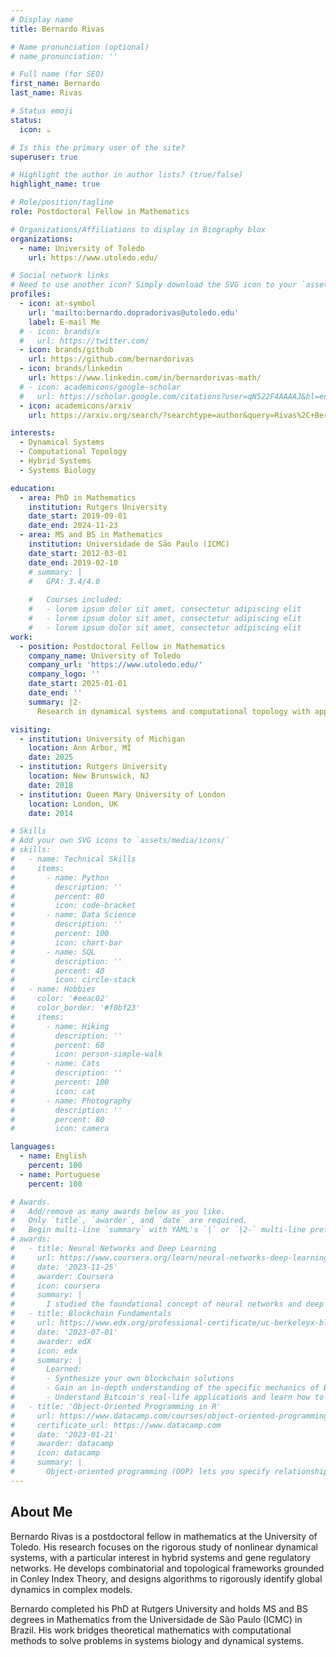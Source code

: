 ```yaml
---
# Display name
title: Bernardo Rivas

# Name pronunciation (optional)
# name_pronunciation: ''

# Full name (for SEO)
first_name: Bernardo
last_name: Rivas

# Status emoji
status:
  icon: ☕️

# Is this the primary user of the site?
superuser: true

# Highlight the author in author lists? (true/false)
highlight_name: true

# Role/position/tagline
role: Postdoctoral Fellow in Mathematics

# Organizations/Affiliations to display in Biography blox
organizations:
  - name: University of Toledo
    url: https://www.utoledo.edu/

# Social network links
# Need to use another icon? Simply download the SVG icon to your `assets/media/icons/` folder.
profiles:
  - icon: at-symbol
    url: 'mailto:bernardo.dopradorivas@utoledo.edu'
    label: E-mail Me
  # - icon: brands/x
  #   url: https://twitter.com/
  - icon: brands/github
    url: https://github.com/bernardorivas
  - icon: brands/linkedin
    url: https://www.linkedin.com/in/bernardorivas-math/
  # - icon: academicons/google-scholar
  #   url: https://scholar.google.com/citations?user=qN522F4AAAAJ&hl=en
  - icon: academicons/arxiv
    url: https://arxiv.org/search/?searchtype=author&query=Rivas%2C+Bernardo

interests:
  - Dynamical Systems
  - Computational Topology
  - Hybrid Systems
  - Systems Biology

education:
  - area: PhD in Mathematics
    institution: Rutgers University
    date_start: 2019-09-01
    date_end: 2024-11-23
  - area: MS and BS in Mathematics
    institution: Universidade de São Paulo (ICMC)
    date_start: 2012-03-01
    date_end: 2019-02-10
    # summary: |
    #   GPA: 3.4/4.0
      
    #   Courses included:
    #   - lorem ipsum dolor sit amet, consectetur adipiscing elit
    #   - lorem ipsum dolor sit amet, consectetur adipiscing elit
    #   - lorem ipsum dolor sit amet, consectetur adipiscing elit
work:
  - position: Postdoctoral Fellow in Mathematics
    company_name: University of Toledo
    company_url: 'https://www.utoledo.edu/'
    company_logo: ''
    date_start: 2025-01-01
    date_end: ''
    summary: |2-
      Research in dynamical systems and computational topology with applications to systems biology.

visiting:
  - institution: University of Michigan
    location: Ann Arbor, MI
    date: 2025
  - institution: Rutgers University
    location: New Brunswick, NJ
    date: 2018
  - institution: Queen Mary University of London
    location: London, UK
    date: 2014

# Skills
# Add your own SVG icons to `assets/media/icons/`
# skills:
#   - name: Technical Skills
#     items:
#       - name: Python
#         description: ''
#         percent: 80
#         icon: code-bracket
#       - name: Data Science
#         description: ''
#         percent: 100
#         icon: chart-bar
#       - name: SQL
#         description: ''
#         percent: 40
#         icon: circle-stack
#   - name: Hobbies
#     color: '#eeac02'
#     color_border: '#f0bf23'
#     items:
#       - name: Hiking
#         description: ''
#         percent: 60
#         icon: person-simple-walk
#       - name: Cats
#         description: ''
#         percent: 100
#         icon: cat
#       - name: Photography
#         description: ''
#         percent: 80
#         icon: camera

languages:
  - name: English
    percent: 100
  - name: Portuguese
    percent: 100

# Awards.
#   Add/remove as many awards below as you like.
#   Only `title`, `awarder`, and `date` are required.
#   Begin multi-line `summary` with YAML's `|` or `|2-` multi-line prefix and indent 2 spaces below.
# awards:
#   - title: Neural Networks and Deep Learning
#     url: https://www.coursera.org/learn/neural-networks-deep-learning
#     date: '2023-11-25'
#     awarder: Coursera
#     icon: coursera
#     summary: |
#       I studied the foundational concept of neural networks and deep learning. By the end, I was familiar with the significant technological trends driving the rise of deep learning; build, train, and apply fully connected deep neural networks; implement efficient (vectorized) neural networks; identify key parameters in a neural network's architecture; and apply deep learning to your own applications.
#   - title: Blockchain Fundamentals
#     url: https://www.edx.org/professional-certificate/uc-berkeleyx-blockchain-fundamentals
#     date: '2023-07-01'
#     awarder: edX
#     icon: edx
#     summary: |
#       Learned:
#       - Synthesize your own blockchain solutions
#       - Gain an in-depth understanding of the specific mechanics of Bitcoin
#       - Understand Bitcoin's real-life applications and learn how to attack and destroy Bitcoin, Ethereum, smart contracts and Dapps, and alternatives to Bitcoin's Proof-of-Work consensus algorithm
#   - title: 'Object-Oriented Programming in R'
#     url: https://www.datacamp.com/courses/object-oriented-programming-with-s3-and-r6-in-r
#     certificate_url: https://www.datacamp.com
#     date: '2023-01-21'
#     awarder: datacamp
#     icon: datacamp
#     summary: |
#       Object-oriented programming (OOP) lets you specify relationships between functions and the objects that they can act on, helping you manage complexity in your code. This is an intermediate level course, providing an introduction to OOP, using the S3 and R6 systems. S3 is a great day-to-day R programming tool that simplifies some of the functions that you write. R6 is especially useful for industry-specific analyses, working with web APIs, and building GUIs.
---
```


## About Me

Bernardo Rivas is a postdoctoral fellow in mathematics at the University of Toledo. His research focuses on the rigorous study of nonlinear dynamical systems, with a particular interest in hybrid systems and gene regulatory networks. He develops combinatorial and topological frameworks grounded in Conley Index Theory, and designs algorithms to rigorously identify global dynamics in complex models.

Bernardo completed his PhD at Rutgers University and holds MS and BS degrees in Mathematics from the Universidade de São Paulo (ICMC) in Brazil. His work bridges theoretical mathematics with computational methods to solve problems in systems biology and dynamical systems.
